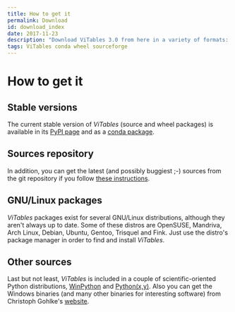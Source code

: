 ```yaml
---
title: How to get it
permalink: Download
id: download_index
date: 2017-11-23
description: "Download ViTables 3.0 from here in a variety of formats: source packages, wheels and conda packages. Or get the latest sources from the repo."
tags: ViTables conda wheel sourceforge
---
```


# How to get it

Stable versions
---------------
The current stable version of *ViTables* (source and wheel packages) is available in its [PyPI page](https://pypi.org/project/ViTables/) and as a [conda package](https://anaconda.org/conda-forge/vitables).

Sources repository
------------------
In addition, you can get the latest (and possibly buggiest ;-) sources from the git repository if you follow
[these instructions](../Docs/faq/index.html#how-can-i-use-the-latest-revision-from-the-git-repository).

GNU/Linux packages
------------------
*ViTables* packages exist for several GNU/Linux distributions, although they
aren't always up to date. Some of these distros are OpenSUSE, Mandriva,
Arch Linux, Debian, Ubuntu, Gentoo, Trisquel and Fink. Just use the distro's
package manager in order to find and install *ViTables*.

Other sources
-------------
Last but not least, *ViTables* is included in a couple of scientific-oriented
Python distributions, [WinPython](https://winpython.github.io/) and
[Python(x,y)](https://python-xy.github.io/).
Also you can get the Windows binaries (and many other binaries for interesting
software) from Christoph Gohlke's [website](https://www.lfd.uci.edu/~gohlke/pythonlibs/#vitables).
